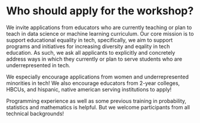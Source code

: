 
# Who should apply for the workshop?
We invite applications from educators who are currently teaching or plan to teach in data science or machine learning curriculum. Our core mission is to support educational equality in tech, specifically, we aim to support programs and initiatives for increasing diversity and eqality in tech education. As such, we ask all applicants to explicitly and concretely address ways in which they currently or plan to serve students who are underrepresented in tech. 

We especially encourage applications from women and underrepresented minorities in tech! We also encourage educators from 2-year colleges, HBCUs, and hispanic, native american serving institutions to apply!

Programming experience as well as some previous training in probability, statistics and mathematics is helpful. But we welcome participants from all technical backgrounds!

